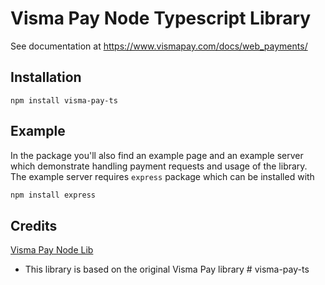 # Visma Pay Node Typescript Library

See documentation at https://www.vismapay.com/docs/web_payments/

## Installation

    npm install visma-pay-ts

## Example

In the package you'll also find an example page and an example server which demonstrate handling payment requests and usage of the library. The example server requires `express` package which can be installed with

```bash
npm install express
```

## Credits

[Visma Pay Node Lib](https://github.com/Paybyway/visma-pay-node-lib)

- This library is based on the original Visma Pay library
#   v i s m a - p a y - t s  
 